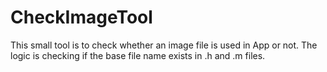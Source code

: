 CheckImageTool
==============

This small tool is to check whether an image file is used in App or not. The logic is checking if the base file name exists in .h and .m files.